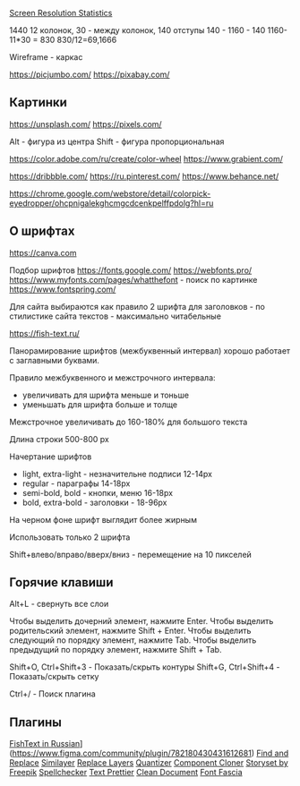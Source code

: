 [Screen Resolution Statistics](https://www.w3schools.com/browsers/browsers_display.asp)

1440
12 колонок, 30 - между колонок, 140 отступы
140 - 1160 - 140
1160-11*30 = 830
830/12=69,1666

Wireframe -  каркас

https://picjumbo.com/
https://pixabay.com/


## Картинки

https://unsplash.com/
https://pixels.com/

Alt - фигура из центра
Shift - фигура пропорциональная

https://color.adobe.com/ru/create/color-wheel
https://www.grabient.com/

https://dribbble.com/
https://ru.pinterest.com/
https://www.behance.net/

https://chrome.google.com/webstore/detail/colorpick-eyedropper/ohcpnigalekghcmgcdcenkpelffpdolg?hl=ru



## О шрифтах

https://canva.com

Подбор шрифтов
https://fonts.google.com/
https://webfonts.pro/
https://www.myfonts.com/pages/whatthefont - поиск по картинке
https://www.fontspring.com/

Для сайта выбираются как правило 2 шрифта
для заголовков - по стилистике сайта
текстов - максимально читабельные

https://fish-text.ru/

Панорамирование шрифтов (межбуквенный интервал) хорошо работает с заглавными буквами.

Правило межбуквенного и межстрочного интервала:
- увеличивать для шрифта меньше и тоньше
- уменьшать для шрифта больше и толще

Межстрочное увеличивать до 160-180% для большого текста

Длина строки 500-800 px

Начертание шрифтов
- light, extra-light - незначительне подписи 12-14px
- regular - параграфы 14-18px
- semi-bold, bold - кнопки, меню 16-18px
- bold, extra-bold - заголовки - 18-96px

На черном фоне шрифт выглядит более жирным

Использовать только 2 шрифта

Shift+влево/вправо/вверх/вниз - перемещение на 10 пикселей

## Горячие клавиши

Alt+L - свернуть все слои

Чтобы выделить дочерний элемент, нажмите Enter.
Чтобы выделить родительский элемент, нажмите Shift + Enter.
Чтобы выделить следующий по порядку элемент, нажмите Tab.
Чтобы выделить предыдущий по порядку элемент, нажмите Shift + Tab.

Shift+O, Ctrl+Shift+3 - Показать/скрыть контуры
Shift+G, Ctrl+Shift+4 - Показать/скрыть сетку

Ctrl+/ - Поиск плагина

## Плагины

[FishText in Russian](fish-text.ru)](https://www.figma.com/community/plugin/782180430431612681)
[Find and Replace](https://www.figma.com/community/plugin/735072959812183643)
[Similayer](https://www.figma.com/community/plugin/735733267883397781)
[Replace Layers](https://www.figma.com/community/plugin/854164523358810429)
[Quantizer](https://www.figma.com/community/plugin/753298710088509926)
[Component Cloner](https://www.figma.com/community/plugin/736564662640346811)
[Storyset by Freepik](https://www.figma.com/community/plugin/865232148477039928)
[Spellchecker](https://www.figma.com/community/plugin/738839069237725273)
[Text Prettier](https://www.figma.com/community/plugin/783077214649465682)
[Clean Document](https://www.figma.com/community/plugin/767379019764649932)
[Font Fascia](https://www.figma.com/community/plugin/746097413727734148)
